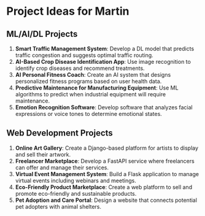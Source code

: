 # Project Ideas for Martin

## ML/AI/DL Projects
1. **Smart Traffic Management System**: Develop a DL model that predicts traffic congestion and suggests optimal traffic routing.
2. **AI-Based Crop Disease Identification App**: Use image recognition to identify crop diseases and recommend treatments.
3. **AI Personal Fitness Coach**: Create an AI system that designs personalized fitness programs based on user health data.
4. **Predictive Maintenance for Manufacturing Equipment**: Use ML algorithms to predict when industrial equipment will require maintenance.
5. **Emotion Recognition Software**: Develop software that analyzes facial expressions or voice tones to determine emotional states.

## Web Development Projects
1. **Online Art Gallery**: Create a Django-based platform for artists to display and sell their artwork.
2. **Freelancer Marketplace**: Develop a FastAPI service where freelancers can offer and manage their services.
3. **Virtual Event Management System**: Build a Flask application to manage virtual events including webinars and meetings.
4. **Eco-Friendly Product Marketplace**: Create a web platform to sell and promote eco-friendly and sustainable products.
5. **Pet Adoption and Care Portal**: Design a website that connects potential pet adopters with animal shelters.
